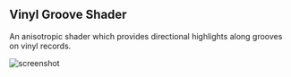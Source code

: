 Vinyl Groove Shader
-------------------

An anisotropic shader which provides directional highlights along grooves on vinyl records.

![screenshot](http://keijiro.github.io/VinylGrooveShader/screenshot.png)

